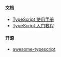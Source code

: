 #### 文档
- [TypeScript 使用手册](https://github.com/zhongsp/TypeScript)
- [TypeScript 入门教程](https://ts.xcatliu.com/)

#### 开源
- [awesome-typescript](https://github.com/dzharii/awesome-typescript)
